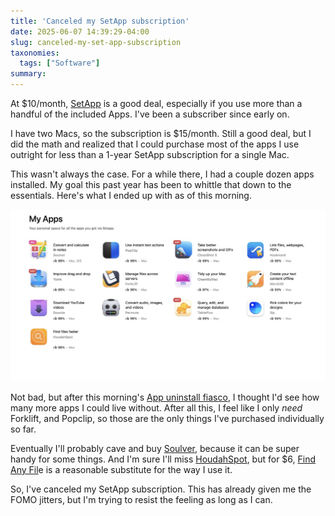 ```yaml
---
title: 'Canceled my SetApp subscription'
date: 2025-06-07 14:39:29-04:00
slug: canceled-my-set-app-subscription
taxonomies:
  tags: ["Software"]
summary: 
---
```


At $10/month, [SetApp](https://setapp.com) is a good deal, especially if you use more than a handful of the included Apps. I've been a subscriber since early on. 

I have two Macs, so the subscription is $15/month. Still a good deal, but I did the math and realized that I could purchase most of the apps I use outright for less than a 1-year SetApp subscription for a single Mac.

This wasn't always the case. For a while there, I had a couple dozen apps installed. My goal this past year has been to whittle that down to the essentials. Here's what I ended up with as of this morning.

![Apps installed via SetApp](setapp.jpg "Apps installed via SetApp")

Not bad, but after this morning's [App uninstall fiasco](https://social.lol/@jbaty/114642254709480245), I thought I'd see how many more apps I could live without. After all this, I feel like I only _need_ Forklift, and Popclip, so those are the only things I've purchased individually so far.

Eventually I'll probably cave and buy [Soulver](http://soulver.app), because it can be super handy for some things. And I'm sure I'll miss [HoudahSpot](https://www.houdah.com/houdahSpot/), but for $6, [Find Any Fil](https://findanyfile.app)e is a reasonable substitute for the way I use it.

So, I've canceled my SetApp subscription. This has already given me the FOMO jitters, but I'm trying to resist the feeling as long as I can.

